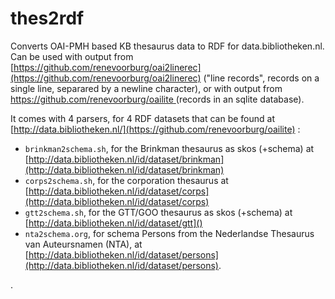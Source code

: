 # thes2rdf
Converts OAI-PMH based KB thesaurus data to RDF for data.bibliotheken.nl. Can be used with output from [https://github.com/renevoorburg/oai2linerec](https://github.com/renevoorburg/oai2linerec) ("line records", records on a single line, separared by a newline character), or with output from [https://github.com/renevoorburg/oailite ](https://github.com/renevoorburg/oailite)(records in an sqlite database).

It comes with 4 parsers, for 4 RDF datasets that can be found at [http://data.bibliotheken.nl/](https://github.com/renevoorburg/oailite) :

* `brinkman2schema.sh`, for the Brinkman thesaurus as skos (+schema) at [http://data.bibliotheken.nl/id/dataset/brinkman](http://data.bibliotheken.nl/id/dataset/brinkman)
* `corps2schema.sh`, for the corporation thesaurus at [http://data.bibliotheken.nl/id/dataset/corps](http://data.bibliotheken.nl/id/dataset/corps)
* `gtt2schema.sh`, for the GTT/GOO thesaurus as skos (+schema) at [http://data.bibliotheken.nl/id/dataset/gtt]()
* `nta2schema.org`, for schema Persons from the Nederlandse Thesaurus van Auteursnamen (NTA), at [http://data.bibliotheken.nl/id/dataset/persons](http://data.bibliotheken.nl/id/dataset/persons).


.